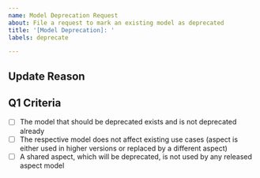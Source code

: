 ```yaml
---
name: Model Deprecation Request
about: File a request to mark an existing model as deprecated
title: '[Model Deprecation]: '
labels: deprecate

---
```


## Update Reason
<!-- Please describe why the referenced model should be deprecated -->

## Q1 Criteria
<!-- This checklist is filled by the issue reviewer -->
- [ ] The model that should be deprecated exists and is not deprecated already
- [ ] The respective model does not affect existing use cases (aspect is either used in higher versions or replaced by a different aspect)
- [ ] A shared aspect, which will be deprecated, is not used by any released aspect model
